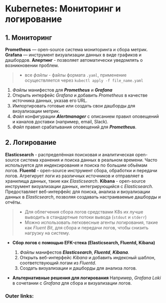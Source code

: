   

# Kubernetes: **Мониторинг и логирование** 

## 1. Мониторинг

**Prometheus** — open-source система мониторинга и сбора метрик. 
**Grafana** — инструмент визуализации данных в виде графиков и дашбордов.
**Алертинг** - позволяет автоматически уведомлять о возникновении проблем.

> - все *файлы* - файлы формата `.yaml`, применение осуществляется через `kubectl apply -f file_name.yaml`

1. *Файлы* манифестов для ***Prometheus*** и ***Grafana***
2. Открыть интерфейс *Grafana* и добавить *Prometheus* в качестве источника данных, указав его URL.
3. Импортировать готовые или создать свои дашборды для визуализации метрик.
4. *Файл* конфигурации ***Alertmanager*** с описанием правил оповещений и каналов доставки (например, email, Slack).
5. *Файл* правил срабатывания оповещений для ***Prometheus***.

## 2. Логирование

**Elasticsearch** - распределённая поисковая и аналитическая open-source система хранения и поиска данных в реальном времени. Часто используется для индексирования и поиска по большим объёмам логов.
**Fluentd** - open-source инструмент сбора, обработки и передачи логов. Агрегирует логи из различных источников и отправляет в хранилища данных, такие как *Elasticsearch*.
**Kibana** - open-source инструмент визуализации данных, интегрирующийся с *Elasticsearch*. Предоставляет веб-интерфейс для поиска, анализа и визуализации данных в *Elasticsearch*, позволяя создавать настраиваемые дашборды и отчёты.

> - Для облегчения сбора логов средствами K8s их лучше выводить в стандартные потоки вывода (`stdout` и `stderr`)
> - Можно использовать легковесные агенты логирования, такие как *Fluent Bit*, для сбора и передачи логов, чтобы снизить нагрузку на систему.

- **Сбор логов с помощью EFK-стека (Elasticsearch, Fluentd, Kibana)**
	1. *Файлы* манифестов ***Elasticsearch***, ***Fluentd***, ***Kibana***.
	2. Открыть веб-интерфейс *Kibana* и добавить индексный шаблон, соответствующий логам из *Fluentd*.
	3. Создать визуализации и дашборды для анализа логов.

- **Альтернативные решения для логирования**
	Например, *Grafana Loki* в сочетании с *Grafana* для сбора и визуализации логов.

### Outer links:

